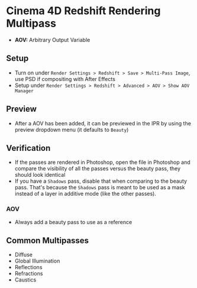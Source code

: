 # Cinema 4D Redshift Rendering Multipass

- **AOV:** Arbitrary Output Variable

## Setup

- Turn on under `Render Settings > Redshift > Save > Multi-Pass Image`, use PSD if compositing with After Effects
- Setup under `Render Settings > Redshift > Advanced > AOV > Show AOV Manager`

## Preview

- After a AOV has been added, it can be previewed in the IPR by using the preview dropdown menu (it defaults to `Beauty`)

## Verification

- If the passes are rendered in Photoshop, open the file in Photoshop and compare the visibility of all the passes versus the beauty pass, they should look identical
- If you have a `Shadows` pass, disable that when comparing to the beauty pass. That's because the `Shadows` pass is meant to be used as a mask instead of a layer in additive mode (like the other passes).

### AOV

- Always add a beauty pass to use as a reference

## Common Multipasses

- Diffuse
- Global Illumination
- Reflections
- Refractions
- Caustics
